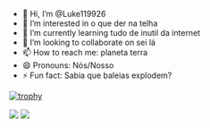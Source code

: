 - 👋 Hi, I’m @Luke119926
- 👀 I’m interested in o que der na telha
- 🌱 I’m currently learning tudo de inutil da internet
- 💞️ I’m looking to collaborate on sei lá
- 📫 How to reach me: planeta terra
- 😄 Pronouns: Nós/Nosso
- ⚡ Fun fact: Sabia que baleias explodem?

[![trophy](https://github-profile-trophy.vercel.app/?username=Luke119926&theme=onedark)](https://www.youtube.com/watch?v=dQw4w9WgXcQ)

<a>
  <img align="center" src="https://github-readme-stats.vercel.app/api?username=Luke119926" />
</a>
<a>
  <img align="center" src="https://github-readme-stats.vercel.app/api/top-langs/?username=Luke119926" />
</a>

<!---
Luke119926/Luke119926 is a ✨ special ✨ repository because its `README.md` (this file) appears on your GitHub profile.
You can click the Preview link to take a look at your changes.
--->
